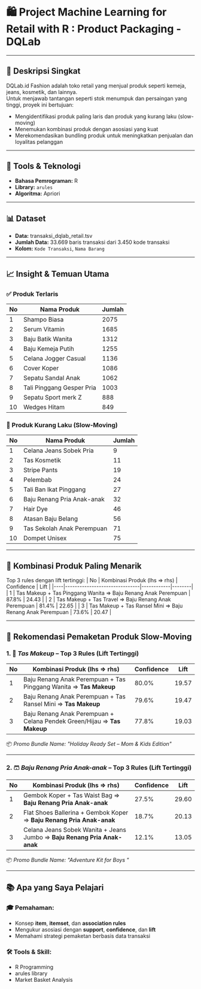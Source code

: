 # 🛍️ Project Machine Learning for Retail with R : Product Packaging - DQLab
---

## 📌 Deskripsi Singkat  
DQLab.id Fashion adalah toko retail yang menjual produk seperti kemeja, jeans, kosmetik, dan lainnya.  
Untuk menjawab tantangan seperti stok menumpuk dan persaingan yang tinggi, proyek ini bertujuan:

- Mengidentifikasi produk paling laris dan produk yang kurang laku (slow-moving)
- Menemukan kombinasi produk dengan asosiasi yang kuat
- Merekomendasikan bundling produk untuk meningkatkan penjualan dan loyalitas pelanggan

---

## 🔧 Tools & Teknologi
- **Bahasa Pemrograman:** R  
- **Library:** `arules`  
- **Algoritma:** Apriori

---

## 📊 Dataset
- **Data:** transaksi_dqlab_retail.tsv
- **Jumlah Data:** 33.669 baris transaksi dari 3.450 kode transaksi  
- **Kolom:** `Kode Transaksi`, `Nama Barang`

---

## 📈 Insight & Temuan Utama

### ✅ Produk Terlaris
| No | Nama Produk              | Jumlah |
|----|---------------------------|--------|
| 1  | Shampo Biasa              | 2075   |
| 2  | Serum Vitamin             | 1685   |
| 3  | Baju Batik Wanita         | 1312   |
| 4  | Baju Kemeja Putih         | 1255   |
| 5  | Celana Jogger Casual      | 1136   |
| 6  | Cover Koper               | 1086   |
| 7  | Sepatu Sandal Anak        | 1062   |
| 8  | Tali Pinggang Gesper Pria | 1003   |
| 9  | Sepatu Sport merk Z       | 888    |
| 10 | Wedges Hitam              | 849    |

### 🚨 Produk Kurang Laku (Slow-Moving)
| No | Nama Produk                   | Jumlah |
|----|--------------------------------|--------|
| 1  | Celana Jeans Sobek Pria       | 9      |
| 2  | Tas Kosmetik                  | 11     |
| 3  | Stripe Pants                  | 19     |
| 4  | Pelembab                      | 24     |
| 5  | Tali Ban Ikat Pinggang        | 27     |
| 6  | Baju Renang Pria Anak-anak    | 32     |
| 7  | Hair Dye                      | 46     |
| 8  | Atasan Baju Belang            | 56     |
| 9  | Tas Sekolah Anak Perempuan    | 71     |
| 10 | Dompet Unisex                 | 75     |

---

## 🧠 Kombinasi Produk Paling Menarik
Top 3 rules dengan lift tertinggi:
| No | Kombinasi Produk (lhs ⇒ rhs) | Confidence | Lift   |
|----|-------------------------------|------------|--------|
| 1  | Tas Makeup + Tas Pinggang Wanita ⇒ Baju Renang Anak Perempuan | 87.8%      | 24.43  |
| 2  | Tas Makeup + Tas Travel ⇒ Baju Renang Anak Perempuan          | 81.4%      | 22.65  |
| 3  | Tas Makeup + Tas Ransel Mini ⇒ Baju Renang Anak Perempuan     | 73.6%      | 20.47  |

---

## 🎯 Rekomendasi Pemaketan Produk Slow-Moving

### 1. 🎒 *Tas Makeup* – Top 3 Rules (Lift Tertinggi)
| No | Kombinasi Produk (lhs ⇒ rhs)                                                       | Confidence | Lift    |
|----|-------------------------------------------------------------------------------------|------------|---------|
| 1  | Baju Renang Anak Perempuan + Tas Pinggang Wanita ⇒ **Tas Makeup**                 | 80.0%      | 19.57   |
| 2  | Baju Renang Anak Perempuan + Tas Ransel Mini ⇒ **Tas Makeup**                     | 79.6%      | 19.47   |
| 3  | Baju Renang Anak Perempuan + Celana Pendek Green/Hijau ⇒ **Tas Makeup**           | 77.8%      | 19.03   |

📦 *Promo Bundle Name: "Holiday Ready Set – Mom & Kids Edition"*

---

### 2. 🩳 *Baju Renang Pria Anak-anak* – Top 3 Rules (Lift Tertinggi)
| No | Kombinasi Produk (lhs ⇒ rhs)                                                  | Confidence | Lift    |
|----|--------------------------------------------------------------------------------|------------|---------|
| 1  | Gembok Koper + Tas Waist Bag ⇒ **Baju Renang Pria Anak-anak**                | 27.5%      | 29.60   |
| 2  | Flat Shoes Ballerina + Gembok Koper ⇒ **Baju Renang Pria Anak-anak**         | 18.7%      | 20.13   |
| 3  | Celana Jeans Sobek Wanita + Jeans Jumbo ⇒ **Baju Renang Pria Anak-anak**     | 12.1%      | 13.05   |

📦 *Promo Bundle Name: "Adventure Kit for Boys "*

---

## 📚 Apa yang Saya Pelajari

### 🎓 Pemahaman:
- Konsep **item**, **itemset**, dan **association rules**
- Mengukur asosiasi dengan **support**, **confidence**, dan **lift**
- Memahami strategi pemaketan berbasis data transaksi

### 🛠️ Tools & Skill:
- R Programming
- arules library
- Market Basket Analysis

